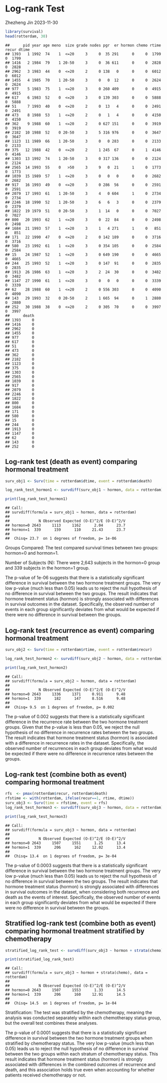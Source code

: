 Log-rank Test
================
Zhezheng Jin
2023-11-30

``` r
library(survival)
head(rotterdam, 30)
```

    ##      pid year age meno  size grade nodes pgr  er hormon chemo rtime recur dtime
    ## 1393   1 1992  74    1  <=20     3     0  35 291      0     0  1799     0  1799
    ## 1416   2 1984  79    1 20-50     3     0  36 611      0     0  2828     0  2828
    ## 2962   3 1983  44    0  <=20     2     0 138   0      0     0  6012     0  6012
    ## 1455   4 1985  70    1 20-50     3     0   0  12      0     0  2624     0  2624
    ## 977    5 1983  75    1  <=20     3     0 260 409      0     0  4915     0  4915
    ## 617    6 1983  52    0  <=20     3     0 139 303      0     0  5888     0  5888
    ## 51     7 1993  40    0  <=20     2     0  13   4      0     0  2491     0  2491
    ## 473    8 1988  53    1  <=20     2     0   1   4      0     0  4150     0  4150
    ## 362    9 1988  60    1  <=20     2     0 627 151      0     0  3919     0  3919
    ## 2182  10 1988  52    0 20-50     3     5 316 976      0     0  3647     0  3647
    ## 1123  11 1989  66    1 20-50     3     0   0 283      0     0  2133     0  2133
    ## 375   12 1988  42    0  <=20     2     1 245  67      0     1  4146     0  4146
    ## 1303  13 1992  74    1 20-50     3     0 317 136      0     0  2124     0  2124
    ## 2565  14 1993  55    0   >50     3     9   0  21      1     0  1773     0  1773
    ## 1039  15 1989  57    1  <=20     3     0   0   0      0     0  2682     0  2682
    ## 917   16 1993  49    0  <=20     3     0 286  56      0     0  2591     0  2591
    ## 2079  17 1993  61    1 20-50     3     4   0 604      1     0  2734     0  2734
    ## 2246  18 1990  52    1 20-50     3     6   6   3      0     0  2379     0  2379
    ## 1822  19 1979  51    0 20-50     3     1  14   0      0     0  7027     0  7027
    ## 800   20 1993  62    1  <=20     3     0  22  84      0     0  2498     0  2498
    ## 1684  21 1993  57    1  <=20     3     1   4 271      1     0   851     0   851
    ## 171   22 1990  47    0  <=20     2     0 142 189      0     0  3716     0  3716
    ## 580   23 1992  61    1  <=20     3     0 354 105      0     0  2584     0  2584
    ## 15    24 1987  52    1  <=20     3     0 649 190      0     0  4665     0  4665
    ## 244   25 1993  52    1  <=20     3     0 147  91      0     0  2835     0  2835
    ## 1913  26 1986  63    1  <=20     3     2  24  30      0     0  3482     0  3482
    ## 1147  27 1990  61    1  <=20     3     0   0   0      0     0  3339     0  3339
    ## 62    28 1988  60    1  <=20     2     0 556 303      0     0  4090     0  4090
    ## 143   29 1993  32    0 20-50     2     1 665  94      0     1  2880     0  2880
    ## 252   30 1988  38    0  <=20     2     0 305  70      0     0  3997     0  3997
    ##      death
    ## 1393     0
    ## 1416     0
    ## 2962     0
    ## 1455     0
    ## 977      0
    ## 617      0
    ## 51       0
    ## 473      0
    ## 362      0
    ## 2182     0
    ## 1123     0
    ## 375      0
    ## 1303     0
    ## 2565     0
    ## 1039     0
    ## 917      0
    ## 2079     0
    ## 2246     0
    ## 1822     0
    ## 800      0
    ## 1684     0
    ## 171      0
    ## 580      0
    ## 15       0
    ## 244      0
    ## 1913     0
    ## 1147     0
    ## 62       0
    ## 143      0
    ## 252      0

## Log-rank test (death as event) comparing hormonal treatment

``` r
surv_obj1 <- Surv(time = rotterdam$dtime, event = rotterdam$death)

log_rank_test_hormon1 <- survdiff(surv_obj1 ~ hormon, data = rotterdam)

print(log_rank_test_hormon1)
```

    ## Call:
    ## survdiff(formula = surv_obj1 ~ hormon, data = rotterdam)
    ## 
    ##             N Observed Expected (O-E)^2/E (O-E)^2/V
    ## hormon=0 2643     1113     1162      2.04      23.7
    ## hormon=1  339      159      110     21.43      23.7
    ## 
    ##  Chisq= 23.7  on 1 degrees of freedom, p= 1e-06

Groups Compared: The test compared survival times between two groups:
hormon=0 and hormon=1.

Number of Subjects (N): There were 2,643 subjects in the hormon=0 group
and 339 subjects in the hormon=1 group.

The p-value of 1e-06 suggests that there is a statistically significant
difference in survival between the two hormone treatment groups. The
very low p-value (much less than 0.05) leads us to reject the null
hypothesis of no difference in survival between the two groups. The
result indicates that hormone treatment status (hormon) is strongly
associated with differences in survival outcomes in the dataset.
Specifically, the observed number of events in each group significantly
deviates from what would be expected if there were no difference in
survival between the groups.

## Log-rank test (recurrence as event) comparing hormonal treatment

``` r
surv_obj2 <- Surv(time = rotterdam$rtime, event = rotterdam$recur)

log_rank_test_hormon2 <- survdiff(surv_obj2 ~ hormon, data = rotterdam)

print(log_rank_test_hormon2)
```

    ## Call:
    ## survdiff(formula = surv_obj2 ~ hormon, data = rotterdam)
    ## 
    ##             N Observed Expected (O-E)^2/E (O-E)^2/V
    ## hormon=0 2643     1336     1371     0.911      9.48
    ## hormon=1  339      182      147     8.516      9.48
    ## 
    ##  Chisq= 9.5  on 1 degrees of freedom, p= 0.002

The p-value of 0.002 suggests that there is a statistically significant
difference in the recurrence rate between the two hormone treatment
groups. Given that the p-value is less than 0.05, we reject the null
hypothesis of no difference in recurrence rates between the two groups.
The result indicates that hormone treatment status (hormon) is
associated with a difference in recurrence rates in the dataset.
Specifically, the observed number of recurrences in each group deviates
from what would be expected if there were no difference in recurrence
rates between the groups.

## Log-rank test (combine both as event) comparing hormonal treatment

``` r
rfs  <- pmax(rotterdam$recur, rotterdam$death)
rfstime <- with(rotterdam, ifelse(recur==1, rtime, dtime))
surv_obj3 <- Surv(time = rfstime, event = rfs)
log_rank_test_hormon3 <- survdiff(surv_obj3 ~ hormon, data = rotterdam)

print(log_rank_test_hormon3)
```

    ## Call:
    ## survdiff(formula = surv_obj3 ~ hormon, data = rotterdam)
    ## 
    ##             N Observed Expected (O-E)^2/E (O-E)^2/V
    ## hormon=0 2643     1507     1551      1.25      13.4
    ## hormon=1  339      206      162     12.02      13.4
    ## 
    ##  Chisq= 13.4  on 1 degrees of freedom, p= 3e-04

The p-value of 0.0003 suggests that there is a statistically significant
difference in survival between the two hormone treatment groups. The
very low p-value (much less than 0.05) leads us to reject the null
hypothesis of no difference in survival between the two groups. The
result indicates that hormone treatment status (hormon) is strongly
associated with differences in survival outcomes in the dataset, when
considering both recurrence and death as the events of interest.
Specifically, the observed number of events in each group significantly
deviates from what would be expected if there were no difference in
survival between the groups.

## Stratified log-rank test (combine both as event) comparing hormonal treatment stratified by chemotherapy

``` r
stratified_log_rank_test <- survdiff(surv_obj3 ~ hormon + strata(chemo), data = rotterdam)

print(stratified_log_rank_test)
```

    ## Call:
    ## survdiff(formula = surv_obj3 ~ hormon + strata(chemo), data = rotterdam)
    ## 
    ##             N Observed Expected (O-E)^2/E (O-E)^2/V
    ## hormon=0 2643     1507     1553      1.33      14.5
    ## hormon=1  339      206      160     12.91      14.5
    ## 
    ##  Chisq= 14.5  on 1 degrees of freedom, p= 1e-04

Stratification: The test was stratified by the chemotherapy, meaning the
analysis was conducted separately within each chemotherapy status group,
but the overall test combines these analyses.

The p-value of 0.0001 suggests that there is a statistically significant
difference in survival between the two hormone treatment groups when
stratified by chemotherapy status. The very low p-value (much less than
0.05) leads us to reject the null hypothesis of no difference in
survival between the two groups within each stratum of chemotherapy
status. This result indicates that hormone treatment status (hormon) is
strongly associated with differences in the combined outcomes of
recurrence and death, and this association holds true even when
accounting for whether patients received chemotherapy or not.
